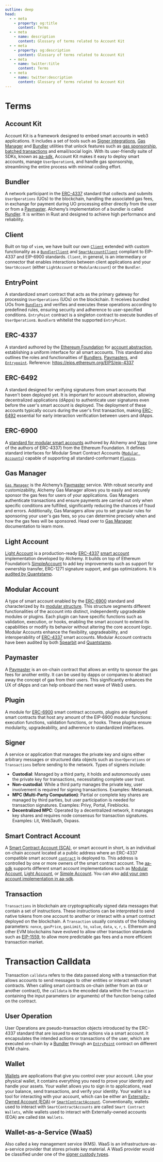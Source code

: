 ```yaml
---
outline: deep
head:
  - - meta
    - property: og:title
      content: Terms
  - - meta
    - name: description
      content: Glossary of terms related to Account Kit
  - - meta
    - property: og:description
      content: Glossary of terms related to Account Kit
  - - meta
    - name: twitter:title
      content: Terms
  - - meta
    - name: twitter:description
      content: Glossary of terms related to Account Kit
---
```


# Terms

## Account Kit

Account Kit is a framework designed to embed smart accounts in web3 applications. It includes a set of tools such as [Signer integrations](https://accountkit.alchemy.com/signers/choosing-a-signer.html), [Gas Manager](https://docs.alchemy.com/docs/gas-manager-services) and [Bundler](https://docs.alchemy.com/docs/bundler-services) utilities that unlock features such as [gas sponsorship](https://accountkit.alchemy.com/using-smart-accounts/sponsoring-gas/gas-manager.html), [batched transactions](https://accountkit.alchemy.com/using-smart-accounts/batch-user-operations.html) and email/social login. With its user-friendly suite of SDKs, known as [aa-sdk](https://github.com/alchemyplatform/aa-sdk), Account Kit makes it easy to deploy smart accounts, manage `UserOperation`s, and handle gas sponsorship, streamlining the entire process with minimal coding effort.

## Bundler

A network participant in the [ERC-4337](#erc-4337) standard that collects and submits `UserOperations` (UOs) to the blockchain, handling the associated gas fees, in exchange for payment during UO processing either directly from the user or from a [Paymaster](https://www.alchemy.com/overviews/what-is-a-paymaster). Alchemy’s implementation of a bundler is called [Rundler](https://github.com/alchemyplatform/rundler). It is written in Rust and designed to achieve high performance and reliability.

## Client

Built on top of `viem`, we have built our own [`Client`](https://viem.sh/docs/clients/custom) extended with custom functionality as a [`BundlerClient`](/resources/types#BundlerClient) and [`SmartAccountClient`](/resources/types#SmartAccountClient) compliant to EIP-4337 and EIP-6900 standards. `Client`, in general, is an intermediary or connector that enables interactions between client applications and your `SmartAccount` (either `LightAccount` or `ModularAccount`) or the `Bundler`.

## EntryPoint

A standardized smart contract that acts as the primary gateway for processing `UserOperations` (UOs) on the blockchain. It receives bundled UOs from [`Bundlers`](#bundler) and verifies and executes these operations according to predefined rules, ensuring security and adherence to user-specified conditions. `EntryPoint` contract is a singleton contract to execute bundles of `UserOperation`s. `Bundler`s whitelist the supported `EntryPoint`.

## ERC-4337

A standard authored by the [Ethereum Foundation](https://ethereum.foundation/) for [account abstraction](https://docs.alchemy.com/docs/introduction-to-account-abstraction), establishing a uniform interface for all smart accounts. This standard also outlines the roles and functionalities of [Bundlers](https://docs.alchemy.com/docs/bundler-services), [Paymasters](https://www.alchemy.com/overviews/what-is-a-paymaster), and [`Entrypoint`](#entrypoint). Reference: https://eips.ethereum.org/EIPS/eip-4337

## ERC-6492

A standard designed for verifying signatures from smart accounts that haven't been deployed yet. It is important for account abstraction, allowing decentralized applications (dApps) to authenticate user signatures even before the user's smart account is deployed. The deployment of these accounts typically occurs during the user's first transaction, making [ERC-6492](https://eips.ethereum.org/EIPS/eip-6492) essential for early interaction verification between users and dApps.

## ERC-6900

A [standard for modular smart accounts](https://eips.ethereum.org/EIPS/eip-6900) authored by Alchemy and [Yoav](https://github.com/yoavw) (one of the authors of ERC-4337) from the Ethereum Foundation. It defines standard interfaces for Modular Smart Contract Accounts ([`Modular Accounts`](#modular-account)) capable of supporting all standard-conformant [`Plugins`](#plugin).

## Gas Manager

[`Gas Manager`](https://docs.alchemy.com/docs/gas-manager-services) is the Alchemy’s [Paymaster](#paymaster) service. With robust security and customizability, Alchemy Gas Manager allows you to easily and securely sponsor the gas fees for users of your applications. Gas Managers authenticate transactions and ensure payments are carried out only when specific conditions are fulfilled, significantly reducing the chances of fraud and errors. Additionally, Gas Managers allow you to set granular rules for sponsoring your user's gas fees, so you can determine precisely when and how the gas fees will be sponsored. Head over to [Gas Manager](https://docs.alchemy.com/docs/gas-manager-services) documentation to learn more.

## Light Account

[Light Account](https://accountkit.alchemy.com/smart-accounts/light-account/.html) is a production-ready [ERC-4337](https://eips.ethereum.org/EIPS/eip-4337) [smart account](#smart-account) implementation developed by Alchemy. It builds on top of Ethereum Foundation’s [SimpleAccount](https://github.com/eth-infinitism/account-abstraction/blob/develop/contracts/samples/SimpleAccount.sol) to add key improvements such as support for ownership transfer, ERC-1271 signature support, and gas optimizations. It is [audited by Quantstamp](https://github.com/alchemyplatform/light-account/blob/main/Quantstamp-Audit.pdf).

## Modular Account

A type of smart account enabled by the [ERC-6900](https://eips.ethereum.org/EIPS/eip-6900) standard and characterized by its [modular structure](https://accountkit.alchemy.com/smart-accounts/modular-account/.html). This structure segments different functionalities of the account into distinct, independently upgradeable modules or plugins. Each plugin can have specific functions such as validation, execution, or hooks, enabling the smart account to extend its capabilities or modify its behavior without altering the core account logic. Modular Accounts enhance the flexibility, upgradeability, and interoperability of [ERC-4337](https://eips.ethereum.org/EIPS/eip-4337) smart accounts. Modular Account contracts have been audited by both [Spearbit](https://github.com/alchemyplatform/modular-account/blob/develop/audits/2024-01-31_spearbit_0e3fd1e.pdf) and [Quantstamp](https://github.com/alchemyplatform/modular-account/blob/develop/audits/2024-02-20-quantstamp-8ae319e.pdf).

<!--@include: ./bbp.md-->

## Paymaster

A [Paymaster](https://eips.ethereum.org/EIPS/eip-4337#paymasters) is an on-chain contract that allows an entity to sponsor the gas fees for another entity. It can be used by dapps or companies to abstract away the concept of gas from their users. This significantly enhances the UX of dApps and can help onboard the next wave of Web3 users.

## Plugin

A module for [ERC-6900](https://eips.ethereum.org/EIPS/eip-6900#terms) smart contract accounts, plugins are deployed smart contracts that host any amount of the EIP-6900 modular functions: execution functions, validation functions, or hooks. These plugins ensure modularity, upgradeability, and adherence to standardized interfaces.

## Signer

A service or application that manages the private key and signs either arbitrary messages or structured data objects such as `UserOperations` or `Transactions` before sending to the network. Types of signers include:

- **Custodial**: Managed by a third party, it holds and autonomously uses the private key for transactions, necessitating complete user trust.
- **Non-custodial**: While a third party manages the private key, user involvement is required for signing transactions. Examples: Metamask.
- **MPC (Multi-Party Computation)**: Partial or complete key shares are managed by third parties, but user participation is needed for transaction signatures. Examples: Privy, Portal, Fireblocks.
- **Decentralized MPC**: Operated by a decentralized network, it manages key shares and requires node consensus for transaction signatures. Examples: Lit, Web3auth, 0xpass.

## Smart Contract Account

A [Smart Contract Account (SCA)](https://accountkit.alchemy.com/smart-accounts/.html#what-s-a-smart-accoun), or smart account in short, is an individual on-chain account located at a public address where an ERC-4337 compatible smart account [`contract`](https://ethereum.org/developers/docs/smart-contracts) is deployed to. This address is controlled by one or more owners of the smart contract account. The [aa-sdk](https://github.com/alchemyplatform/aa-sdk) supports different smart account implementations such as [Modular Account](/smart-accounts/modular-account/), [Light Account](/smart-accounts/light-account/), or [Simple Account](https://github.com/eth-infinitism/account-abstraction/blob/develop/contracts/samples/SimpleAccount.sol). You can also [add your own account implementation in aa-sdk](https://accountkit.alchemy.com/smart-accounts/custom/contributing.html).

## Transaction

`Transactions` in blockchain are cryptographically signed data messages that contain a set of instructions. These instructions can be interpreted to send native tokens from one account to another or interact with a smart contract deployed on the blockchain. A `Transaction` usually consists of the following parameters: `nonce`, `gasPrice`, `gasLimit`, `to`, `value`, `data`, `v`, `r`, `s`. Ethereum and other EVM blockchains have evolved to allow other transaction standards such as [EIP-1559](https://eips.ethereum.org/EIPS/eip-1559), to allow more predictable gas fees and a more efficient transaction market.

# Transaction Calldata

Transaction `calldata` refers to the data passed along with a transaction that allows accounts to send messages to other entities or interact with smart contracts. When calling smart contracts on-chain (either from an `EOA` or another contract), the `calldata` is the encoded data within the `Transaction` containing the input parameters (or arguments) of the function being called on the contract.

## User Operation

User Operations are pseudo-transaction objects introduced by the ERC-4337 standard that are issued to execute actions via a smart account. It encapsulates the intended actions or transactions of the user, which are executed on-chain by a [Bundler](#bundler) through an [`EntryPoint`](https://eips.ethereum.org/EIPS/eip-4337#definitions) contract on different EVM chains.

## Wallet

[Wallets](https://ethereum.org/wallets) are applications that give you control over your account. Like your physical wallet, it contains everything you need to prove your identity and handle your assets. Your wallet allows you to sign in to applications, read your balance, send transactions, and verify your identity. Your wallet is a tool for interacting with your account, which can be either an [Externally-Owned Account (EOA)](https://ethereum.org/developers/docs/accounts) or [`SmartContractAccount`](#smart-contract-account). Conventionally, wallets used to interact with `SmartContractAccounts` are called `Smart Contract Wallets`, while wallets used to interact with Externally-owned accounts (EOA) are called `EOA Wallets`.

## Wallet-as-a-Service (WaaS)

Also called a key management service (KMS). WaaS is an infrastructure-as-a-service provider that stores private key material. A WaaS provider would be classified under one of the [signer custody types](#signer).
